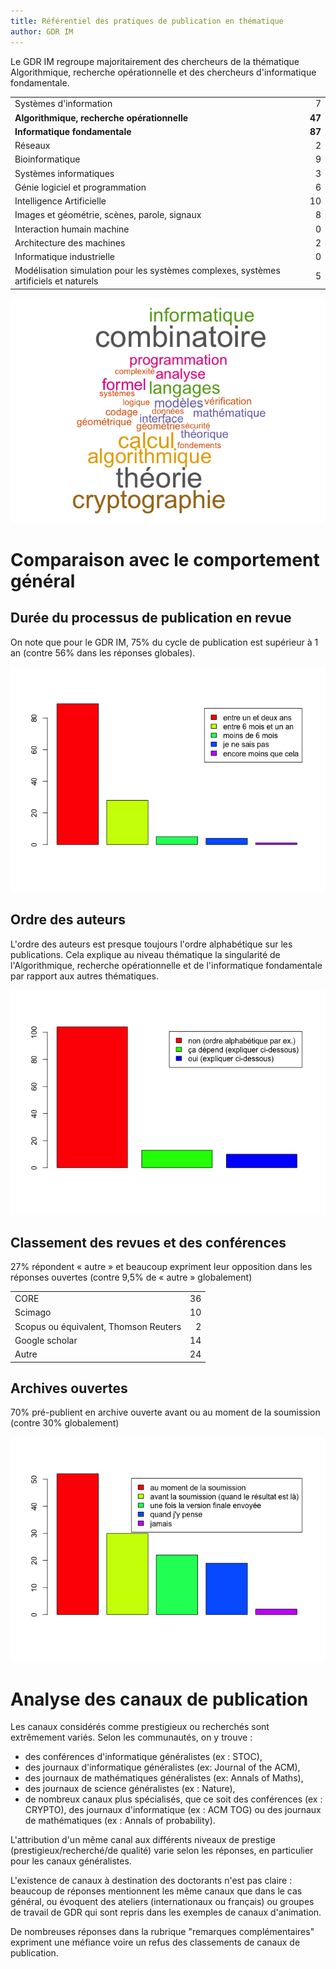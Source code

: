 ```yaml
---
title: Référentiel des pratiques de publication en thématique
author: GDR IM
---
```


Le GDR IM regroupe majoritairement des chercheurs de la thématique Algorithmique, recherche opérationnelle et des chercheurs d'informatique fondamentale.

<table class="table table-striped table-hover" style="margin-left: auto; margin-right: auto;">
<tbody>
<tr>
<td style="text-align:left;">
Systèmes d'information
</td>
<td style="text-align:right;">
7
</td>
</tr>
<tr>
<td style="text-align:left;">
<strong>Algorithmique, recherche opérationnelle</strong>
</td>
<td style="text-align:right;">
<strong>47</strong>
</td>
</tr>
<tr>
<td style="text-align:left;">
<strong>Informatique fondamentale</strong>
</td>
<td style="text-align:right;">
<strong>87</strong>
</td>
</tr>
<tr>
<td style="text-align:left;">
Réseaux
</td>
<td style="text-align:right;">
2
</td>
</tr>
<tr>
<td style="text-align:left;">
Bioinformatique
</td>
<td style="text-align:right;">
9
</td>
</tr>
<tr>
<td style="text-align:left;">
Systèmes informatiques
</td>
<td style="text-align:right;">
3
</td>
</tr>
<tr>
<td style="text-align:left;">
Génie logiciel et programmation
</td>
<td style="text-align:right;">
6
</td>
</tr>
<tr>
<td style="text-align:left;">
Intelligence Artificielle
</td>
<td style="text-align:right;">
10
</td>
</tr>
<tr>
<td style="text-align:left;">
Images et géométrie, scènes, parole, signaux
</td>
<td style="text-align:right;">
8
</td>
</tr>
<tr>
<td style="text-align:left;">
Interaction humain machine
</td>
<td style="text-align:right;">
0
</td>
</tr>
<tr>
<td style="text-align:left;">
Architecture des machines
</td>
<td style="text-align:right;">
2
</td>
</tr>
<tr>
<td style="text-align:left;">
Informatique industrielle
</td>
<td style="text-align:right;">
0
</td>
</tr>
<tr>
<td style="text-align:left;">
Modélisation simulation pour les systèmes complexes, systèmes artificiels et naturels
</td>
<td style="text-align:right;">
5
</td>
</tr>
</tbody>
</table>

![Nuage de mot des thématiques](figure-gfm/gdrim/wordcloud-1.png)


# Comparaison avec le comportement général

## Durée du processus de publication en revue

On note que pour le GDR IM, 75% du cycle de publication est supérieur à 1 an (contre 56% dans les réponses globales).

![Durée du processus de publication](figure-gfm/gdrim/dureeprocessus-1.png)

## Ordre des auteurs

L'ordre des auteurs est presque toujours l'ordre alphabétique sur les publications. Cela explique au niveau
thématique la singularité de l'Algorithmique, recherche opérationnelle et de l'informatique fondamentale par rapport aux autres thématiques.

![Ordre des auteurs](figure-gfm/gdrim/ordreauteurs-1.png)

## Classement des revues et des conférences

27% répondent « autre » et beaucoup expriment leur opposition dans les réponses ouvertes (contre 9,5% de « autre » globalement)

<table class="table table-striped table-hover" style="margin-left: auto; margin-right: auto;">
<tbody>
<tr>
<td style="text-align:left;">
CORE
</td>
<td style="text-align:right;">
36
</td>
</tr>
<tr>
<td style="text-align:left;">
Scimago
</td>
<td style="text-align:right;">
10
</td>
</tr>
<tr>
<td style="text-align:left;">
Scopus ou équivalent, Thomson Reuters
</td>
<td style="text-align:right;">
2
</td>
</tr>
<tr>
<td style="text-align:left;">
Google scholar
</td>
<td style="text-align:right;">
14
</td>
</tr>
<tr>
<td style="text-align:left;">
Autre
</td>
<td style="text-align:right;">
24
</td>
</tr>
</tbody>
</table>

## Archives ouvertes

70% pré-publient en archive ouverte avant ou au moment de la
soumission (contre 30% globalement)

![Archives ouvertes](figure-gfm/gdrim/archivesouvertes-1.png)

# Analyse des canaux de publication

Les canaux considérés comme prestigieux ou recherchés sont extrêmement
variés. Selon les communautés, on y trouve :

- des conférences d'informatique généralistes (ex : STOC),
- des journaux d'informatique généralistes (ex: Journal of the ACM),
- des journaux de mathématiques généralistes (ex: Annals of Maths),
- des journaux de science généralistes (ex : Nature),
- de nombreux canaux plus spécialisés, que ce soit des conférences (ex : CRYPTO), des journaux d'informatique (ex : ACM TOG) ou des journaux de mathématiques (ex : Annals of probability).

L'attribution d'un même canal aux différents niveaux de prestige
(prestigieux/recherché/de qualité) varie selon les réponses, en
particulier pour les canaux généralistes.

L'existence de canaux à destination des doctorants n'est pas claire :
beaucoup de réponses mentionnent les même canaux que dans le cas
général, ou évoquent des ateliers (internationaux ou français) ou
groupes de travail de GDR qui sont repris dans les exemples de canaux
d'animation.

De nombreuses réponses dans la rubrique "remarques complémentaires"
expriment une méfiance voire un refus des classements de canaux de
publication.
